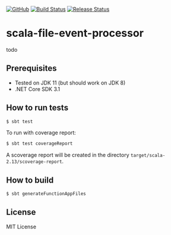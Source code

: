 [![GitHub](https://img.shields.io/github/license/zycrophat/scala-file-event-processor)](https://raw.githubusercontent.com/zycrophat/scala-file-event-processor/master/LICENSE)
[![Build Status](https://dev.azure.com/zycrophat/scala-file-event-processor/_apis/build/status/zycrophat.scala-file-event-processor?branchName=master)](https://dev.azure.com/zycrophat/scala-file-event-processor/_build/latest?definitionId=3&branchName=master)
[![Release Status](https://vsrm.dev.azure.com/zycrophat/_apis/public/Release/badge/0c5fa297-1f16-4207-aa5e-0b129a8f314d/1/1)](https://dev.azure.com/zycrophat/scala-file-event-processor/_release?view=all&_a=releases&definitionId=1)

# scala-file-event-processor

todo

## Prerequisites

- Tested on JDK 11 (but should work on JDK 8)
- .NET Core SDK 3.1 
 
## How to run tests

``` bash
$ sbt test
```

To run with coverage report:

``` bash
$ sbt test coverageReport
```

A scoverage report will be created in the directory `target/scala-2.13/scoverage-report`.

## How to build

``` bash
$ sbt generateFunctionAppFiles
```

## License

MIT License
